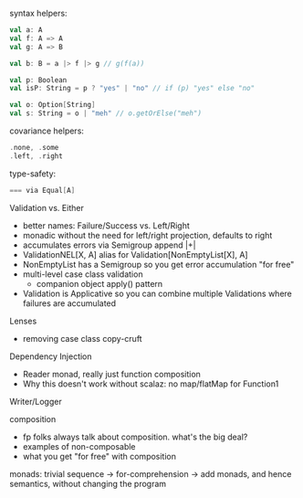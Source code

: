 syntax helpers: 

```scala
val a: A
val f: A => A
val g: A => B

val b: B = a |> f |> g // g(f(a))

val p: Boolean
val isP: String = p ? "yes" | "no" // if (p) "yes" else "no"

val o: Option[String]
val s: String = o | "meh" // o.getOrElse("meh")
```

covariance helpers: 
```scala
.none, .some
.left, .right
```

type-safety:
```scala
=== via Equal[A]
```

Validation vs. Either
 * better names: Failure/Success vs. Left/Right
 * monadic without the need for left/right projection, defaults to right
 * accumulates errors via Semigroup append |+|
 * ValidationNEL[X, A] alias for Validation[NonEmptyList[X], A]
 * NonEmptyList has a Semigroup so you get error accumulation "for free"
 * multi-level case class validation
   * companion object apply() pattern
 * Validation is Applicative so you can combine multiple Validations where failures are accumulated

Lenses
 * removing case class copy-cruft

Dependency Injection
 * Reader monad, really just function composition
 * Why this doesn't work without scalaz: no map/flatMap for Function1

Writer/Logger

composition
 * fp folks always talk about composition. what's the big deal? 
 * examples of non-composable
 * what you get "for free" with composition

monads: trivial sequence -> for-comprehension -> add monads, and hence semantics, without changing the program

